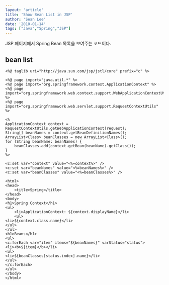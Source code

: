 ```yaml
---
layout: 'article'
title: 'Show Bean List in JSP'
author: 'Sean Lee'
date: '2010-01-14'
tags: ["Java","Spring","JSP"]
---
```


JSP 페이지에서 Spring Bean 목록을 보여주는 코드이다.

## bean list

    <%@ taglib uri="http://java.sun.com/jsp/jstl/core" prefix="c" %>

    <%@ page import="java.util.*" %>
    <%@ page import="org.springframework.context.ApplicationContext" %>
    <%@ page import="org.springframework.web.context.support.WebApplicationContextUtils" %>
    <%@ page import="org.springframework.web.servlet.support.RequestContextUtils" %>

    <%
    ApplicationContext context = RequestContextUtils.getWebApplicationContext(request);
    String[] beanNames = context.getBeanDefinitionNames();
    ArrayList<Class> beanClasses = new ArrayList<Class>();
    for (String beanName: beanNames) {
        beanClasses.add(context.getBean(beanName).getClass());
    }
    %>

    <c:set var="context" value="<%=context%>" />
    <c:set var="beanNames" value="<%=beanNames%>" />
    <c:set var="beanClasses" value="<%=beanClasses%>" />

    <html>
    <head>
        <title>Spring</title>
    </head>
    <body>
    <h1>Spring Context</h1>
    <ul>
        <li>ApplicationContext: ${context.displayName}</li>
        <ul>
    <li>${context.class.name}</li>
    </ul>
    </ul>
    <h1>Beans</h1>
    <ul>
    <c:forEach var="item" items="${beanNames}" varStatus="status">
    <li><b>${item}</b></li>
    <ul>
    <li>${beanClasses[status.index].name}</li>
    </ul>
    </c:forEach>
    </ul>
    </body>
    </html>



